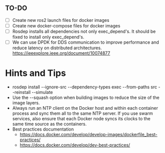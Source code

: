 ## TO-DO
- [ ] Create new ros2 launch files for docker images
- [ ] Create new docker-compose files for docker images
- [ ] Rosdep installs all dependencies not only exec_depend's. It should be fixed to install only exec_depend's.
- [ ] We can use DPDK for DDS communication to improve performance and reduce latency on distributed architectures. https://ieeexplore.ieee.org/document/10074877

# Hints and Tips
- rosdep install --ignore-src --dependency-types exec --from-paths src --reinstall --simulate 
- Use the --squash option when building images to reduce the size of the image layers.
- Always run an NTP client on the Docker host and within each container process and sync them all to the same NTP server. If you use swarm services, also ensure that each Docker node syncs its clocks to the same time source as the containers.
- Best practices documentation
    - https://docs.docker.com/develop/develop-images/dockerfile_best-practices/
    - https://docs.docker.com/develop/dev-best-practices/